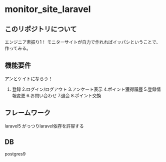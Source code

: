 # monitor_site_laravel

## このリポジトリについて
エンジニア素振り1！
モニターサイトが自力で作れればイッパシということで、作ってみる。

## 機能要件
アンとケイトにならう！
1. 登録
2.ログイン/ログアウト
3.アンケート表示
4.ポイント獲得履歴
5.登録情報変更
6.お問い合わせ
7.退会
8.ポイント交換

## フレームワーク
laravel5
がっつりlaravel依存を許容する

## DB
postgres9
